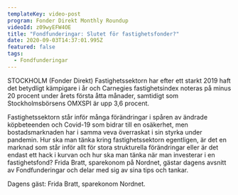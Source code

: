 ```yaml
---
templateKey: video-post
program: Fonder Direkt Monthly Roundup
videoId: z09wyEFW4OE
title: "Fondfunderingar: Slutet för fastighetsfonder?"
date: 2020-09-03T14:37:01.995Z
featured: false
tags:
  - Fondfunderingar
---
```

STOCKHOLM (Fonder Direkt) Fastighetssektorn har efter ett starkt 2019 haft det betydligt kämpigare i år och Carnegies fastighetsindex noteras på minus 20 procent under årets första åtta månader, samtidigt som Stockholmsbörsens OMXSPI är upp 3,6 procent.

Fastighetssektorn står inför många förändringar i spåren av ändrade köpbeteenden och Covid-19 som bidrar till en osäkerhet, men bostadsmarknaden har i samma veva överraskat i sin styrka under pandemin. Hur ska man tänka kring fastighetssektorn egentligen, är det en marknad som står inför allt för stora strukturella förändringar eller är det endast ett hack i kurvan och hur ska man tänka när man investerar i en fastighetsfond? Frida Bratt, sparekonom på Nordnet, gästar dagens avsnitt av Fondfunderingar och delar med sig av sina tips och tankar.

Dagens gäst: Frida Bratt, sparekonom Nordnet.